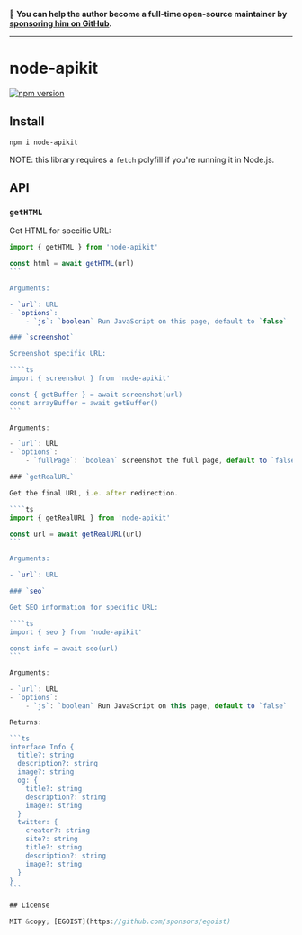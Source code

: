 **💛 You can help the author become a full-time open-source maintainer by [sponsoring him on GitHub](https://github.com/sponsors/egoist).**

---

# node-apikit

[![npm version](https://badgen.net/npm/v/node-apikit)](https://npm.im/node-apikit)

## Install

```bash
npm i node-apikit
```

NOTE: this library requires a `fetch` polyfill if you're running it in Node.js.

## API

### `getHTML`

Get HTML for specific URL:

`````ts
import { getHTML } from 'node-apikit'

const html = await getHTML(url)
```

Arguments:

- `url`: URL
- `options`:
    - `js`: `boolean` Run JavaScript on this page, default to `false`

### `screenshot`

Screenshot specific URL:

````ts
import { screenshot } from 'node-apikit'

const { getBuffer } = await screenshot(url)
const arrayBuffer = await getBuffer()
```

Arguments:

- `url`: URL
- `options`:
    - `fullPage`: `boolean` screenshot the full page, default to `false`

### `getRealURL`

Get the final URL, i.e. after redirection.

````ts
import { getRealURL } from 'node-apikit'

const url = await getRealURL(url)
```

Arguments:

- `url`: URL

### `seo`

Get SEO information for specific URL:

````ts
import { seo } from 'node-apikit'

const info = await seo(url)
```

Arguments:

- `url`: URL
- `options`:
    - `js`: `boolean` Run JavaScript on this page, default to `false`

Returns:

```ts
interface Info {
  title?: string
  description?: string
  image?: string
  og: {
    title?: string
    description?: string
    image?: string
  }
  twitter: {
    creator?: string
    site?: string
    title?: string
    description?: string
    image?: string
  }
}
```

## License

MIT &copy; [EGOIST](https://github.com/sponsors/egoist)
`````

